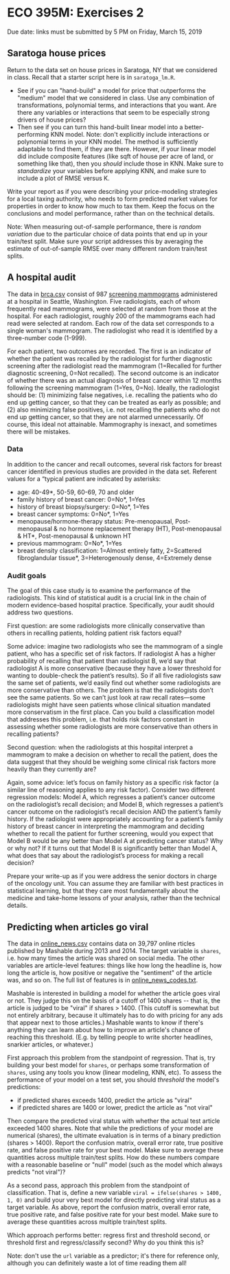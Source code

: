 # ECO 395M: Exercises 2

Due date: links must be submitted by 5 PM on Friday, March 15, 2019  

## Saratoga house prices

Return to the data set on house prices in Saratoga, NY that we considered in class.  Recall that a starter script here is in `saratoga_lm.R`.  

- See if you can "hand-build" a model for price that outperforms the "medium" model that we considered in class.  Use any combination of transformations, polynomial terms, and interactions that you want.  Are there any variables or interactions that seem to be especially strong drivers of house prices?  
- Then see if you can turn this hand-built linear model into a better-performing KNN model.  Note: don't explicitly include interactions or polynomial terms in your KNN model.  The method is sufficiently adaptable to find them, if they are there.  However, if your linear model did include composite features (like sqft of house per acre of land, or something like that), then you _should_ include those in KNN.  Make sure to _standardize_ your variables before applying KNN, and make sure to include a plot of RMSE versus K.   

Write your report as if you were describing your price-modeling strategies for a local taxing authority, who needs to form predicted market values for properties in order to know how much to tax them.  Keep the focus on the conclusions and model performance, rather than on the technical details.  

Note: When measuring out-of-sample performance, there is _random variation_ due to the particular choice of data points that end up in your train/test split.  Make sure your script addresses this by averaging the estimate of out-of-sample RMSE over many different random train/test splits.   


## A hospital audit

The data in [brca.csv](../data/brca.csv) consist of 987 [screening mammograms](https://www.nlm.nih.gov/medlineplus/mammography.html) administered at a hospital in Seattle, Washington. Five radiologists, each of whom frequently read mammograms, were selected at random from those at the hospital. For each radiologist, roughly 200 of the mammograms each had read were selected at random. Each row of the data set corresponds to a single woman's mammogram.  The radiologist who read it is identified by a three-number code (1-999).

For each patient, two outcomes are recorded.  The first is an indicator of whether the patient was recalled by the radiologist for further diagnostic screening after the radiologist read the mammogram (1=Recalled for further diagnostic screening, 0=Not recalled).  The second outcome is an indicator of whether there was an actual diagnosis of breast cancer within 12 months following the screening mammogram (1=Yes, 0=No).   Ideally, the radiologist should be: (1) minimizing false negatives, i.e. recalling the patients who do end up getting cancer, so that they can be treated as early as possible; and (2) also minimizing false positives, i.e. not recalling the patients who do not end up getting cancer, so that they are not alarmed unnecessarily.  Of course, this ideal not attainable.  Mammography is inexact, and sometimes there will be mistakes.

### Data

In addition to the cancer and recall outcomes, several risk factors for breast cancer identified in previous studies are provided in the data set. Referent values for a “typical patient are indicated by asterisks:
- age: 40-49*, 50-59, 60-69, 70 and older  
- family history of breast cancer: 0=No*, 1=Yes  
- history of breast biopsy/surgery: 0=No*, 1=Yes  
- breast cancer symptoms: 0=No*, 1=Yes  
- menopause/hormone-therapy status: Pre-menopausal, Post-menopausal & no hormone replacement
therapy (HT), Post-menopausal & HT*, Post-menopausal & unknown HT  
- previous mammogram: 0=No*, 1=Yes  
- breast density classification: 1=Almost entirely fatty, 2=Scattered fibroglandular tissue*, 3=Heterogenously dense, 4=Extremely dense  


### Audit goals

The goal of this case study is to examine the performance of the radiologists. This kind of statistical audit is a crucial link in the chain of modern evidence-based hospital practice. Specifically, your audit should address two questions.

First question: are some radiologists more clinically conservative than others in recalling patients, holding patient risk factors equal?

Some advice: imagine two radiologists who see the mammogram of a single patient, who has a specific set of risk factors. If radiologist A has a higher probability of recalling that patient than radiologist B, we’d say that radiologist A is more conservative (because they have a lower threshold for wanting to double-check the patient’s results). So if all five radiologists saw the same set of patients, we’d easily find out whether some radiologists are more conservative than others.  The problem is that the radiologists don’t see the same patients. So we can’t just look at raw recall rates—some radiologists might have seen patients whose clinical situation mandated more conservatism in the first place. Can you build a classification model that addresses this problem, i.e. that holds risk factors constant in assessing whether some radiologists are more conservative than others in recalling patients?

Second question: when the radiologists at this hospital interpret a mammogram to make a decision on whether to recall the patient, does the data suggest that they should be weighing some clinical risk factors more heavily than they currently are?

Again, some advice: let’s focus on family history as a specific risk factor (a similar line of reasoning applies to any risk factor). Consider two different regression models: Model A, which regresses a patient’s cancer outcome on the radiologist’s recall decision; and Model B, which regresses a patient’s cancer outcome on the radiologist’s recall decision AND the patient’s family history. If the radiologist were appropriately accounting for a patient’s family history of breast cancer in interpreting the mammogram and deciding whether to recall the patient for further screening, would you expect that Model B would be any better than Model A at predicting cancer status? Why or why not? If it turns out that Model B is significantly better than Model A, what does that say about the radiologist’s process for making a recall decision?

Prepare your write-up as if you were address the senior doctors in charge of the oncology unit.  You can assume they are familiar with best practices in statistical learning, but that they care most fundamentally about the medicine and take-home lessons of your analysis, rather than the technical details.  


## Predicting when articles go viral

The data in [online_news.csv](../data/online_news.csv) contains data on 39,797 online rticles published by Mashable during 2013 and 2014.  The target variable is `shares`, i.e. how many times the article was shared on social media.  The other variables are article-level features: things like how long the headline is, how long the article is, how positive or negative the "sentiment" of the article was, and so on.  The full list of features is in [online_news_codes.txt](../data/online_news_codes.txt).  

Mashable is interested in building a model for whether the article goes viral or not.  They judge this on the basis of a cutoff of 1400 shares -- that is, the article is judged to be "viral" if shares > 1400.  (This cutoff is somewhat but not entirely arbitrary, because it ultimately has to do with pricing for any ads that appear next to those articles.)  Mashable wants to know if there's anything they can learn about how to improve an article's chance of reaching this threshold.  (E.g. by telling people to write shorter headlines, snarkier articles, or whatever.)  

First approach this problem from the standpoint of regression.  That is, try building your best model for `shares`, or perhaps some transformation of `shares`, using any tools you know (linear modeling, KNN, etc).  To assess the performance of your model on a test set, you should _threshold_ the model's predictions:
- if predicted shares exceeds 1400, predict the article as "viral"
- if predicted shares are 1400 or lower, predict the article as "not viral"

Then compare the predicted viral status with whether the actual test article exceeded 1400 shares.  Note that while the predictions of your model are numerical (shares), the ultimate evaluation is in terms of a binary prediction (shares > 1400).  Report the confusion matrix, overall error rate, true positive rate, and false positive rate for your best model.  Make sure to average these quantities across multiple train/test splits.  How do these numbers compare with a reasonable baseline or "null" model (such as the model which always predicts "not viral")?  

As a second pass, approach this problem from the standpoint of classification.  That is, define a new variable `viral = ifelse(shares > 1400, 1, 0)` and build your very best model for directly predicting viral status as a target variable.  As above, report the confusion matrix, overall error rate, true positive rate, and false positive rate for your best model.  Make sure to average these quantities across multiple train/test splits. 

Which approach performs better: regress first and threshold second, or threshold first and regress/classify second?  Why do you think this is?

Note: don't use the `url` variable as a predictor; it's there for reference only, although you can definitely waste a lot of time reading them all!  


